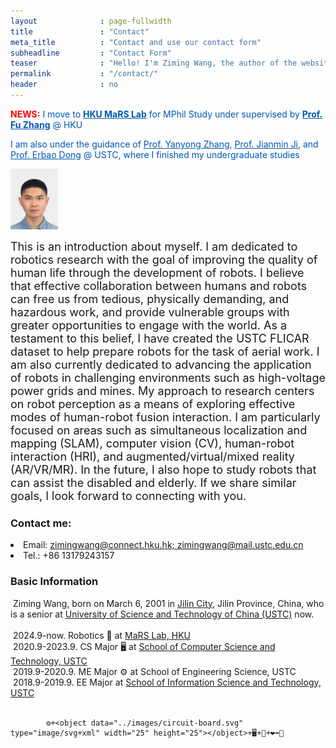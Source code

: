 ```yaml
---
layout              : page-fullwidth
title               : "Contact"
meta_title          : "Contact and use our contact form"
subheadline         : "Contact Form"
teaser              : "Hello! I'm Ziming Wang, the author of the website and dataset.<br> Nice to meet you!"
permalink           : "/contact/"
header              : no
---
```


<!-- NEWS: I move to HKU MaRS Lab for MPhil Study under supervised by Prof. Fu Zhang -->
<font color="red"><b>NEWS:</b></font> <font color="#0056b3">I move to <a href="https://mars.hku.hk/" target="_blank" style="color:#0056b3;"><b>HKU MaRS Lab</b></a> for MPhil Study under supervised by <a href="https://scholar.google.com/citations?user=V-eYCF8AAAAJ&hl=zh-CN&oi=ao" target="_blank" style="color:#0056b3;"><b>Prof. Fu Zhang</b></a> @ HKU </font><br>

<font color="#0056b3">I am also under the guidance of <a href="https://scholar.google.com/citations?user=qfbPQ1YAAAAJ&hl=zh-CN&oi=ao" target="_blank" style="color:#0056b3;">Prof. Yanyong Zhang</a>, <a href="https://scholar.google.com/citations?user=dbpeb5sAAAAJ&hl=zh-CN&oi=ao" target="_blank" style="color:#0056b3;">Prof. Jianmin Ji</a>, and <a href="https://faculty.ustc.edu.cn/dongerbao/en/zhym/18746/list/index.htm" target="_blank" style="color:#0056b3;">Prof. Erbao Dong</a> @ USTC, where I finished my undergraduate studies</font><br>


<img src="../images/WZM.jpg" width="15%" ><br>

<font size="4">This is an introduction about myself. I am dedicated to robotics research with the goal of improving the quality of human life through the development of robots. I believe that effective collaboration between humans and robots can free us from tedious, physically demanding, and hazardous work, and provide vulnerable groups with greater opportunities to engage with the world. As a testament to this belief, I have created the USTC FLICAR dataset to help prepare robots for the task of aerial work. I am also currently dedicated to advancing the application of robots in challenging environments such as high-voltage power grids and mines. My approach to research centers on robot perception as a means of exploring effective modes of human-robot fusion interaction. I am particularly focused on areas such as simultaneous localization and mapping (SLAM), computer vision (CV), human-robot interaction (HRI), and augmented/virtual/mixed reality (AR/VR/MR). In the future, I also hope to study robots that can assist the disabled and elderly. If we share similar goals, I look forward to connecting with you.</font>

### Contact me:
<td width="750" align="left" valign="middle" class="rightone">
    <li>Email: <a href="mailto:&#119;&#109;&#049;&#051;&#048;&#051;&#057;&#050;&#055;&#056;&#056;&#054;&#054;&#064;&#109;&#097;&#105;&#108;&#046;&#117;&#115;&#116;&#099;&#046;&#101;&#100;&#117;&#046;&#099;&#110;">zimingwang@connect.hku.hk; zimingwang@mail.ustc.edu.cn</a></li>
    <li>Tel.: +86 13179243157</li>
</td>    


### Basic Information
<td width="750" align="left" valign="middle" class="rightone">
            &nbsp;Ziming Wang, born on March 6, 2001 in <a href="https://en.wikipedia.org/wiki/Jilin_City">Jilin City</a>, Jilin Province, China, who is a senior at <a href="https://en.wikipedia.org/wiki/University_of_Science_and_Technology_of_China">University of Science and Technology of China (USTC)</a> now.<br/><br>
            &nbsp;2024.9-now. Robotics 🤖 at <a href="https://mars.hku.hk/">MaRS Lab, HKU</a><br>
            &nbsp;2020.9-2023.9. CS Major 🖥️ at <a href="https://en.cs.ustc.edu.cn/main.htm">School of Computer Science and Technology, USTC</a><br>
            &nbsp;2019.9-2020.9. ME Major ⚙️ at School of Engineering Science, USTC<br />
            &nbsp;2018.9-2019.9. EE Major <object data="../images/circuit-board.svg" type="image/svg+xml" width="25" height="25"></object> at <a href="https://en.sist.ustc.edu.cn/main.htm">School of Information Science and Technology, USTC</a> <br /><br>
            
            ⚙️+<object data="../images/circuit-board.svg" type="image/svg+xml" width="25" height="25"></object>+🖥️+🧠+❤️➡️🤖
</td> 
